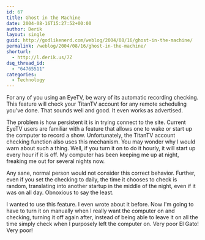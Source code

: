 ```yaml
---
id: 67
title: Ghost in the Machine
date: 2004-08-16T15:27:52+00:00
author: Derik
layout: single
guid: http://godlikenerd.com/weblog/2004/08/16/ghost-in-the-machine/
permalink: /weblog/2004/08/16/ghost-in-the-machine/
shorturl:
  - http://l.derik.us/7Z
dsq_thread_id:
  - "64765511"
categories:
  - Technology
---
```

For any of you using an EyeTV, be wary of its automatic recording checking. This feature will check your TitanTV account for any remote scheduling you've done. That sounds well and good. It even works as advertised.

The problem is how persistent it is in trying connect to the site. Current EyeTV users are familiar with a feature that allows one to wake or start up the computer to record a show. Unfortunately, the TitanTV account checking function also uses this mechanism. You may wonder why I would warn about such a thing. Well, if you turn it on to do it hourly, it will start up every hour if it is off. My computer has been keeping me up at night, freaking me out for several nights now.

Any sane, normal person would not consider this correct behavior. Further, even if you set the checking to daily, the time it chooses to check is random, translating into another startup in the middle of the night, even if it was on all day. Obnoxious to say the least.

I wanted to use this feature. I even wrote about it before. Now I'm going to have to turn it on manually when I really want the computer on and checking, turning it off again after, instead of being able to leave it on all the time simply check when I purposely left the computer on. Very poor El Gato! Very poor!